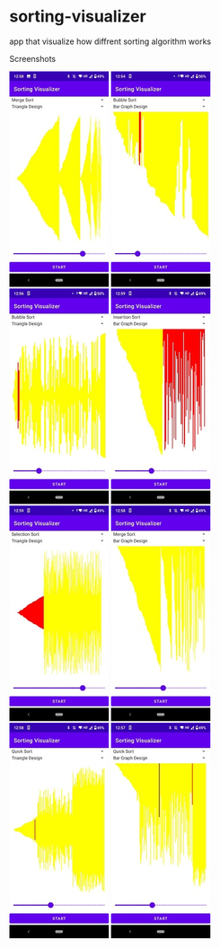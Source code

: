 # sorting-visualizer
app that visualize how diffrent sorting algorithm works

Screenshots

![screenshots](https://github.com/Piyush4244/sorting-visualizer/blob/master/screenshots/merge.jpeg)
![screenshots](https://github.com/Piyush4244/sorting-visualizer/blob/master/screenshots/bubble-bars.jpeg)
![screenshots](https://github.com/Piyush4244/sorting-visualizer/blob/master/screenshots/bubble.jpeg)
![screenshots](https://github.com/Piyush4244/sorting-visualizer/blob/master/screenshots/insertion.jpeg)
![screenshots](https://github.com/Piyush4244/sorting-visualizer/blob/master/screenshots/selection.jpeg)
![screenshots](https://github.com/Piyush4244/sorting-visualizer/blob/master/screenshots/merge_bars.jpeg)
![screenshots](https://github.com/Piyush4244/sorting-visualizer/blob/master/screenshots/quick.jpeg)
![screenshots](https://github.com/Piyush4244/sorting-visualizer/blob/master/screenshots/quick_bars.jpeg)
